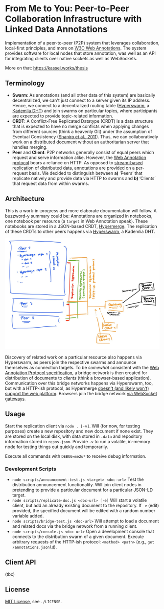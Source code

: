 # From Me to You: Peer-to-Peer Collaboration Infrastructure with Linked Data Annotations

Implementation of a peer-to-peer (P2P) system that leverages collaboration, local-first principles, and more on [W3C Web Annotations](https://www.w3.org/TR/annotation-model/). The system provides software for local nodes that store annotation, was well as an API for integrating clients over native sockets as well as WebSockets.

More on that: https://kassel.works/thesis

## Terminology

- **Swarm**: As annotations (and all other data of this system) are basically decentralized, we can't just connect to a server given its IP address. Hence, we connect to a decentralized routing table ([Hyperswarm](https://github.com/hyperswarm/hyperswarm), a [Kademlia DHT](https://en.wikipedia.org/wiki/Kademlia)) and join swarms on particular topics, where participants are expected to provide topic-related information.
- **CRDT**: A Conflict-Free Replicated Datatype (CRDT) is a data structure that is expected to have no merge conflicts when applying changes from different sources (think a heavenly Git) under the assumption of Eventual Consistency ([Shapiro et al., 2011](https://hal.inria.fr/hal-00932836/file/CRDTs_SSS-2011.pdf)). Thus, we can collaboratively work on a distributed document without an authoritarian server that handles merging.
- **Peer** and **Client**: P2P networks generally consist of equal peers which request and serve information alike. However, the [Web Annotation protocol](https://www.w3.org/TR/annotation-protocol/) bears a reliance on HTTP. As opposed to [stream-based replication](https://github.com/mafintosh/hyperdb/issues/153) of distributed data, annotations are provided on a per-request basis. We decided to distinguish between **a)** ‘Peers’ that replicate natively and provide data via HTTP to swarms and **b)** ‘Clients’ that request data from within swarms.

## Architecture

This is a work-in-progress and more elaborate documentation will follow. A buzzword-y summary could be: Annotations are organized in notebooks, one notebook per resource (a `target` in Web Annotation speak). These notebooks are stored in a JSON-based CRDT, [Hypermerge](https://github.com/automerge/hypermerge). The replication of these CRDTs to other peers happens via [Hyperswarm](https://github.com/hyperswarm/hyperswarm), a Kademlia DHT.

![From Me to You Architecture](/architecture.jpg)

Discovery of related work on a particular resource also happens via Hyperswarm, as peers join the respective swarms and announce themselves as connection targets. To be _somewhat_ consistent with the [Web Annotation Protocol specification](https://www.w3.org/TR/annotation-protocol/), a bridge network is then created for distribution of documents to _clients_ (think a browser-based application). Communication over this bridge networks happens via Hyperswarm, too, but with a HTTP-ish protocol, as Hypermerge [doesn't (and likely won't) support the web platform](https://github.com/automerge/hypermerge/issues/3). Browsers join the bridge network [via WebSocket gateways](https://github.com/falafeljan/hyperswarm-ws).

## Usage

Start the replication client via `node . [-v]`. Will (for now, for testing purposes) create a new repository and new document if none exist. They are stored on the local disk, with data stored in `.data` and repository information stored in `repos.json`. Provide `-v` to run a volatile, in-memory node for testing things out quickly and temporarily.

Execute all commands with `DEBUG=me2u*` to receive debug information.

### Development Scripts

- `node scripts/announcement-test.js <target> <doc-url>` Test the distribution announcement functionality. Will join client nodes in pretending to provide a particular document for a particular JSON-LD target.
- `node scripts/replicate-doc.js <doc-url> [-e]` Will start a volatile client, but add an already existing document to the repository. If `-e` (edit) provided, the specified document will be edited with a random number variable added.
- `node scripts/bridge-test.js <doc-url>` Will attempt to load a document and related docs via the bridge network from a running client.
- `node scripts/console.js <doc-url>` Open a development console that connects to the distribution swarm of a given document. Execute arbitrary requests of the HTTP-ish protocol: `<method> <path>` (e.g., `get /annotations.jsonld`).

## Client API

(tbc)

## License

[MIT License](/LICENSE), see `./LICENSE`.
